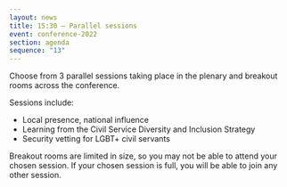 ```yaml
---
layout: news
title: 15:30 – Parallel sessions
event: conference-2022
section: agenda
sequence: "13"
---
```

Choose from 3 parallel sessions taking place in the plenary and breakout rooms across the conference.

Sessions include:

* Local presence, national influence
* L﻿earning from the Civil Service Diversity and Inclusion Strategy
* Security vetting for LGBT+ civil servants

Breakout rooms are limited in size, so you may not be able to attend your chosen session. If your chosen session is full, you will be able to join any other session.